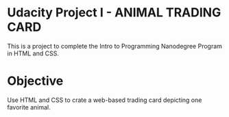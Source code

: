 # Udacity Project I - ANIMAL TRADING CARD

This is a project to complete the Intro to Programming Nanodegree Program in HTML and CSS.

# Objective

Use HTML and CSS to crate a web-based trading card depicting one favorite animal.



